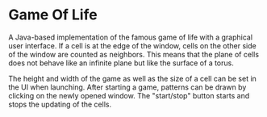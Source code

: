 # Game Of Life
A Java-based implementation of the famous game of life with a graphical user interface.
If a cell is at the edge of the window, cells on the other side of the window are counted as neighbors. This means that the plane of cells does not behave like an infinite plane but like the surface of a torus.


The height and width of the game as well as the size of a cell can be set in the UI when launching.
After starting a game, patterns can be drawn by clicking on the newly opened window.
The "start/stop" button starts and stops the updating of the cells.

